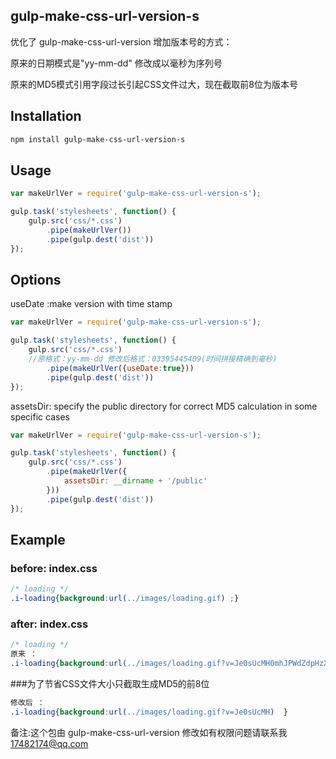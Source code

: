 ## gulp-make-css-url-version-s


<p>优化了 gulp-make-css-url-version 增加版本号的方式：</p>
<p>原来的日期模式是"yy-mm-dd" 修改成以毫秒为序列号</p>
<p>原来的MD5模式引用字段过长引起CSS文件过大，现在截取前8位为版本号</p>

## Installation

```bash
npm install gulp-make-css-url-version-s
```

## Usage

```js
var makeUrlVer = require('gulp-make-css-url-version-s');

gulp.task('stylesheets', function() {
    gulp.src('css/*.css')
        .pipe(makeUrlVer())
        .pipe(gulp.dest('dist'))
});
```

## Options

useDate :make version with time stamp

```js
var makeUrlVer = require('gulp-make-css-url-version-s');

gulp.task('stylesheets', function() {
    gulp.src('css/*.css')
    //原格式：yy-mm-dd 修改后格式：03395445409(时间拼接精确到毫秒)  
        .pipe(makeUrlVer({useDate:true}))  
        .pipe(gulp.dest('dist'))
});
```

assetsDir: specify the public directory for correct MD5 calculation in some specific cases

```js
var makeUrlVer = require('gulp-make-css-url-version-s');

gulp.task('stylesheets', function() {
    gulp.src('css/*.css')
        .pipe(makeUrlVer({
            assetsDir: __dirname + '/public'
        }))
        .pipe(gulp.dest('dist'))
});
```

## Example

### before: index.css

```css
/* loading */
.i-loading{background:url(../images/loading.gif) ;}    
```

### after: index.css

```css
/* loading */
原来 ：
.i-loading{background:url(../images/loading.gif?v=Je0sUcMH0mhJPWdZdpHzXg%3D%3D)}
```
###为了节省CSS文件大小只截取生成MD5的前8位
```css
修改后 ：
.i-loading{background:url(../images/loading.gif?v=Je0sUcMH)  }
```


备注:这个包由 gulp-make-css-url-version 修改如有权限问题请联系我 17482174@qq.com
